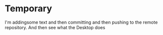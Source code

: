 # Temporary
I'm addingsome text and then committing and then pushing 
to the remote repository. And then see what the Desktop does